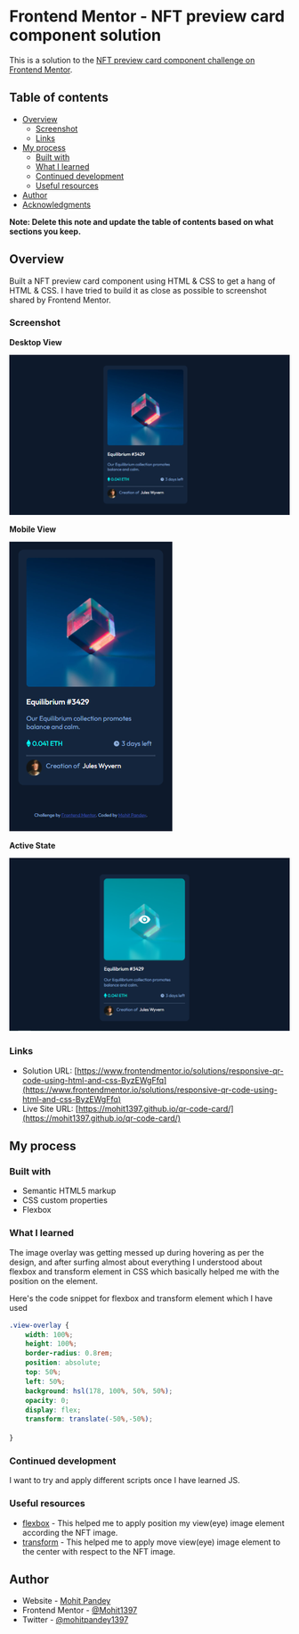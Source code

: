 # Frontend Mentor - NFT preview card component solution

This is a solution to the [NFT preview card component challenge on Frontend Mentor](https://www.frontendmentor.io/challenges/nft-preview-card-component-SbdUL_w0U).


## Table of contents

- [Overview](#overview)
  - [Screenshot](#screenshot)
  - [Links](#links)
- [My process](#my-process)
  - [Built with](#built-with)
  - [What I learned](#what-i-learned)
  - [Continued development](#continued-development)
  - [Useful resources](#useful-resources)
- [Author](#author)
- [Acknowledgments](#acknowledgments)

**Note: Delete this note and update the table of contents based on what sections you keep.**

## Overview

Built a NFT preview card component using HTML & CSS to get a hang of HTML & CSS. I have tried to build it as close as possible to screenshot shared by Frontend Mentor.  

### Screenshot

**Desktop View**

![Desktop Design](screenshot/desktop-view.png)

**Mobile View**

![Mobile Design](screenshot/mobile-view.png)

**Active State**

![Active State Design](screenshot/active-state.png)


### Links

- Solution URL: [https://www.frontendmentor.io/solutions/responsive-qr-code-using-html-and-css-ByzEWgFfq](https://www.frontendmentor.io/solutions/responsive-qr-code-using-html-and-css-ByzEWgFfq)
- Live Site URL: [https://mohit1397.github.io/qr-code-card/](https://mohit1397.github.io/qr-code-card/)

## My process

### Built with

- Semantic HTML5 markup
- CSS custom properties
- Flexbox


### What I learned

The image overlay was getting messed up during hovering as per the design, and after surfing almost about everything I understood about flexbox and transform element in CSS which basically helped me with the position on the element.

Here's the code snippet for flexbox and transform element which I have used

```css
.view-overlay {
    width: 100%;
    height: 100%;
    border-radius: 0.8rem;
    position: absolute;
    top: 50%;
    left: 50%;
    background: hsl(178, 100%, 50%, 50%);
    opacity: 0;
    display: flex;
    transform: translate(-50%,-50%);

}
```

### Continued development

I want to try and apply different scripts once I have learned JS. 

### Useful resources

- [flexbox](https://www.w3schools.com/css/css3_flexbox.asp) - This helped me to apply position my view(eye) image element according the NFT image.
- [transform](https://www.w3schools.com/css/css3_2dtransforms.asp) - This helped me to apply move view(eye) image element to the center with respect to the NFT image.

## Author

- Website - [Mohit Pandey](https://mohit1397.github.io/resume/)
- Frontend Mentor - [@Mohit1397](https://www.frontendmentor.io/profile/Mohit1397)
- Twitter - [@mohitpandey1397](https://twitter.com/mohitpandey1397)